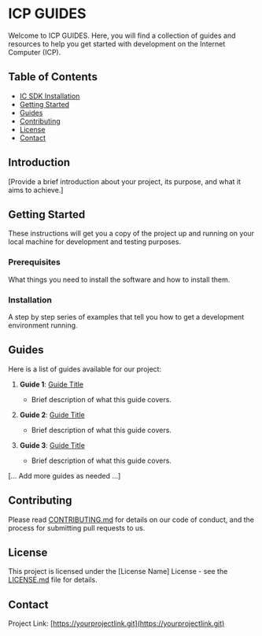 # ICP GUIDES

Welcome to ICP GUIDES. Here, you will find a collection of guides and resources to help you get started with development on the Internet Computer (ICP).

## Table of Contents

- [IC SDK Installation](#Installation)
- [Getting Started](#getting-started)
- [Guides](#guides)
- [Contributing](#contributing)
- [License](#license)
- [Contact](#contact)

## Introduction

[Provide a brief introduction about your project, its purpose, and what it aims to achieve.]

## Getting Started

These instructions will get you a copy of the project up and running on your local machine for development and testing purposes.

### Prerequisites

What things you need to install the software and how to install them.

### Installation

A step by step series of examples that tell you how to get a development environment running.


## Guides

Here is a list of guides available for our project:

1. **Guide 1**: [Guide Title](link-to-guide)
   - Brief description of what this guide covers.

2. **Guide 2**: [Guide Title](link-to-guide)
   - Brief description of what this guide covers.

3. **Guide 3**: [Guide Title](link-to-guide)
   - Brief description of what this guide covers.

[... Add more guides as needed ...]

## Contributing

Please read [CONTRIBUTING.md](link-to-contributing-file) for details on our code of conduct, and the process for submitting pull requests to us.

## License

This project is licensed under the [License Name] License - see the [LICENSE.md](link-to-license-file) file for details.

## Contact

Project Link: [https://yourprojectlink.git](https://yourprojectlink.git)

